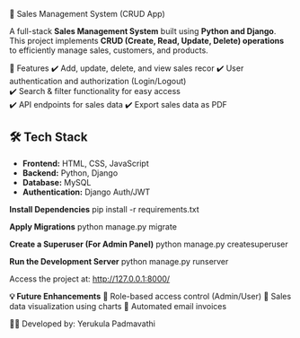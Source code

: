 🛒 Sales Management System (CRUD App)

A full-stack **Sales Management System** built using **Python and Django**. This project implements **CRUD (Create, Read, Update, Delete) operations** to efficiently manage sales, customers, and products.

 📌 Features
✔️ Add, update, delete, and view sales recor
✔️ User authentication and authorization (Login/Logout)  
✔️ Search & filter functionality for easy access    
✔️ API endpoints for sales data 
✔️ Export sales data as PDF 

## 🛠️ Tech Stack
- **Frontend:** HTML, CSS, JavaScript  
- **Backend:** Python, Django 
- **Database:** MySQL
- **Authentication:** Django Auth/JWT

**Install Dependencies**
pip install -r requirements.txt

**Apply Migrations**
python manage.py migrate

**Create a Superuser (For Admin Panel)** 
python manage.py createsuperuser

**Run the Development Server**
 python manage.py runserver
 
Access the project at: http://127.0.0.1:8000/

**💡 Future Enhancements**
🔹 Role-based access control (Admin/User)
🔹 Sales data visualization using charts
🔹 Automated email invoices


👨‍💻 Developed by: Yerukula Padmavathi

 





